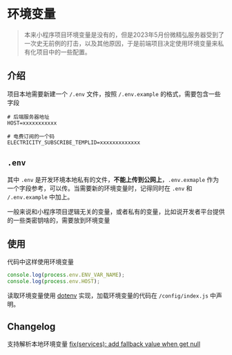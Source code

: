 # 环境变量

> 本来小程序项目环境变量是没有的，但是2023年5月份微精弘服务器受到了一次史无前例的打击，以及其他原因，于是前端项目决定使用环境变量来私有化项目中的一些配置。

## 介绍

项目本地需要新建一个 `/.env`  文件，按照 `/.env.example` 的格式，需要包含一些字段

```env
# 后端服务器地址
HOST=xxxxxxxxxxx

# 电费订阅的一个码
ELECTRICITY_SUBSCRIBE_TEMPLID=xxxxxxxxxxxxx
```

## `.env`

其中 `.env` 是开发环境本地私有的文件，**不能上传到公网上**，`.env.exmaple` 作为一个字段参考，可以传。当需要新的环境变量时，记得同时在 `.env` 和  `/.env.example` 中加上。

一般来说和小程序项目逻辑无关的变量，或者私有的变量，比如说开发者平台提供的一些类密钥啥的，需要放到环境变量

## 使用

代码中这样使用环境变量
```ts
console.log(process.env.ENV_VAR_NAME);
console.log(process.env.HOST);
```

读取环境变量使用 [dotenv](https://github.com/motdotla/dotenv) 实现，加载环境变量的代码在 `/config/index.js` 中声明。

## Changelog

支持解析本地环境变量
[fix(services): add fallback value when get null](https://github.com/zjutjh/WeJH-Taro/pull/39/commits/6939f49a128d7f0cdf9b8fe2ef6fc502ca3316e5)